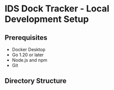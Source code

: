 # IDS Dock Tracker - Local Development Setup

## Prerequisites
- Docker Desktop
- Go 1.20 or later
- Node.js and npm
- Git

## Directory Structure
